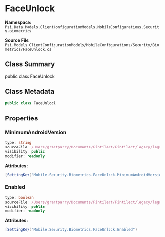 # FaceUnlock

**Namespace:** `Psi.Data.Models.ClientConfigurationModels.MobileConfigurations.Security.Biometrics`

**Source File:** `Psi.Models.ClientConfigurationModels/MobileConfigurations/Security/Biometrics/FaceUnlock.cs`

## Class Summary

public class FaceUnlock

## Class Metadata

```typescript
public class FaceUnlock
```

## Properties

### MinimumAndroidVersion

```typescript
type: string
sourceFile: /Users/grantparry/Documents/Fintilect/Fintilect/legacy/legacy-apis/Psi.Models.ClientConfigurationModels/MobileConfigurations/Security/Biometrics/FaceUnlock.cs
visibility: public
modifier: readonly
```

**Attributes:**
```csharp
[SettingKey("Mobile.Security.Biometrics.FaceUnlock.MinimumAndroidVersion")]
```

### Enabled

```typescript
type: boolean
sourceFile: /Users/grantparry/Documents/Fintilect/Fintilect/legacy/legacy-apis/Psi.Models.ClientConfigurationModels/MobileConfigurations/Security/Biometrics/FaceUnlock.cs
visibility: public
modifier: readonly
```

**Attributes:**
```csharp
[SettingKey("Mobile.Security.Biometrics.FaceUnlock.Enabled")]
```
